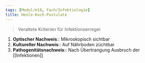 ```yaml
---
tags: [Modul/m18, Fach/Infektiologie]
title: Henle-Koch-Postulate
---
```

> Veraltete Kriterien für Infektionserreger
1. **Optischer Nachweis**:: Mikroskopisch sichtbar
2. **Kultureller Nachweis**:: Auf Nährboden züchtbar
3. **Pathogenitätsnachweis**:: Nach Übertrangung Ausbruch der [[Infektionen]]